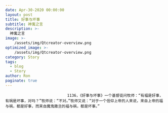 ```yaml
---
date: Apr-30-2020 00:00:00
layout: post
title: 好事与坏事
subtitle: 神寓之言
description: >-
  神寓之言
image: >-
    /assets/img/Qtcreator-overview.png
optimized_image: >-
    /assets/img/Qtcreator-overview.png
category: Story
tags:
  - blog
  - Story
author: Ron
paginate: true
---
```


							　　1136，《好事与坏事》一个基督徒问牧师：“有福是好事，有祸是坏事，对吗？”牧师说：“不对。”牧师又说：“对于一个信仰上帝的人来说，来自上帝的福与祸，都是好事，而来自魔鬼撒旦的福与祸，都是坏事。”
							
							
						